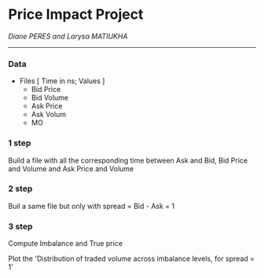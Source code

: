 # Price Impact Project
*Diane PERES and Larysa MATIUKHA*

---
### Data 
* Files \[ Time in ns; Values \]
  *  Bid Price
  *  Bid Volume
  *  Ask Price
  *  Ask Volum
  *  MO 

### 1 step

Build a file with all the corresponding time between Ask and Bid, Bid Price and Volume and Ask Price and Volume

### 2 step

Buil a same file but only with spread = Bid - Ask = 1

### 3 step

Compute Imbalance and True price

Plot the 'Distribution of traded volume across imbalance levels, for spread = 1’
